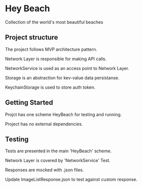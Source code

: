 # Hey Beach

Collection of the world's most beautiful beaches

## Project structure

The project follows MVP architecture pattern.

Network Layer is responsible for making API calls.

NetworkService is used as an access point to Network Layer.

Storage is an abstraction for kev-value data persistanse.

KeychainStorage is used to store auth token.  

## Getting Started

Projct has one scheme HeyBeach for testing and running.

Project has no external dependencies.

## Testing

Tests are presented in the main 'HeyBeach' scheme.

Network Layer is covered by 'NetworkService' Test.

Responses are mocked with .json files.

Update ImageListResponse.json to test against custom response.
